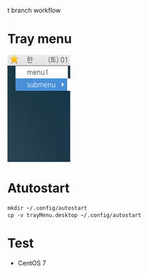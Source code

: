 t branch workflow
# Tray menu
![trayMenu](images/trayMenuCapture.png)

# Atutostart
```
mkdir ~/.config/autostart
cp -v trayMenu.desktop ~/.config/autostart
```

# Test
* CentOS 7
